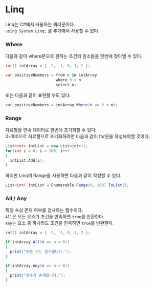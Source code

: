 # Linq
Linq는 C#에서 사용하는 쿼리문이다.  
`using System.Linq;` 를 추가해서 사용할 수 있다.

### Where
다음과 같이 where문으로 원하는 조건의 원소들을 한번에 찾아낼 수 있다.
``` C#
int[] intArray = { -2, -1, 0, 1, 2 };

var positiveNumbers = from n in intArray
                      where 0 < n
                      select n;
```
또는 다음과 같이 표현할 수도 있다.
``` C#
var positiveNumbers = intArray.Where(n => 0 < n);
```

### Range
자료형을 연속 데이터로 한번에 초기화할 수 있다.  
0~100으로 자료형으로 초기화하려면 다음과 같이 for문을 작성해야할 것이다.
``` C#
List<int> intList = new List<int>();
for(int i = 0; i < 100; i++)
{
  intList.Add(i);
}
```
하지만 Linq의 Range를 사용하면 다음과 같이 작성할 수 있다.
``` C#
List<int> intList = Enumerable.Range(0, 100).ToList();
```
### All / Any
특정 속성 존재 여부를 검사하는 함수이다.  
`All`은 모든 요소가 조건을 만족하면 `true`를 반환한다.  
`Any`는 요소 중 하나라도 조건을 만족하면 `true`를 반환한다. 
``` C#
int[] intArray = { -2, -1, 0, 1, 2 };

if(intArray.All(n => n < 0))
{
  print("모든 수는 음수입니다.");
}

if(intArray.Any(n => n < 0))
{
  print("음수가 존재합니다.");
}
```
